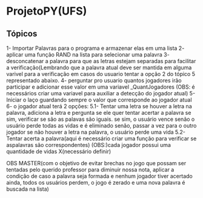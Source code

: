 # ProjetoPY(UFS)

## Tópicos

1- Importar Palavras para o programa e armazenar elas em uma lista
2- aplicar uma função RAND na lista para selecionar uma palavra
3- desconcatenar a palavra para que as letras estejam separadas para facilitar a verificação(Lembrando que a palavra atual deve ser mantida em alguma varivel para a verificação em casos do usuario tentar a opção 2 do tópico 5 representado abaixo.
4- perguntar pro usuario quantos jogadores irão participar e adicionar esse valor em uma variavel _QuantJogadores
(OBS: é necessários criar uma variavel para auxiliar a detecção do jogador atual)
5- Iniciar o laço guardando sempre o valor que corresponde ao jogador atual
6- o jogador atual terá 2 opções:
	5.1- Tentar uma letra
		se houver a letra na palavra, adiciona a letra e pergunta se ele quer tentar acertar a palavra
			se sim, verificar se são as palavas são iguais.
				se sim, o usuário vence
				senão o usuário perde todas as vidas e é eliminado
			senão, passar a vez para o outro jogador
		se não houver a letra na palavra, o usuário perde uma vida
	5.2- Tentar acerta a palavra(aqui é necessário criar uma função para verificar se aspalavras são correspondentes)
(OBS:)cada jogador possui uma quantidade de vidas X(necessário definir)

OBS MASTER(com o objetivo de evitar brechas no jogo que possam ser tentadas pelo querido professor para diminuir nossa nota, aplicar a condição de caso a palavra seja formada e nenhum jogador tiver acertado ainda, todos os usuários perdem, o jogo é zerado e uma nova palavra é buscada na lista)
